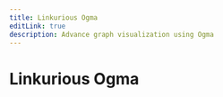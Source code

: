 ```yaml
---
title: Linkurious Ogma
editLink: true
description: Advance graph visualization using Ogma
---
```

# Linkurious Ogma
